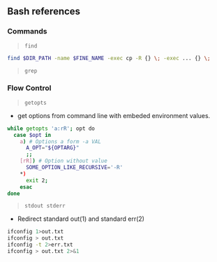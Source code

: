 ## Bash references
### Commands
> `find`
```bash
find $DIR_PATH -name $FINE_NAME -exec cp -R {} \; -exec ... {} \;
```
> `grep`

### Flow Control
> `getopts`
* get options from command line with embeded environment values.
```bash
while getopts 'a:rR'; opt do
  case $opt in
    a) # Options a form -a VAL
      A_OPT="${OPTARG}"
      ;;
    [rR]) # Option without value
      SOME_OPTION_LIKE_RECURSIVE='-R'
    *)
      exit 2;
    esac
done
```
> `stdout stderr`
* Redirect standard out(1) and standard err(2)
```bash
ifconfig 1>out.txt
ifconfig > out.txt
ifconfig -t 2>err.txt
ifconfig > out.txt 2>&1
```
